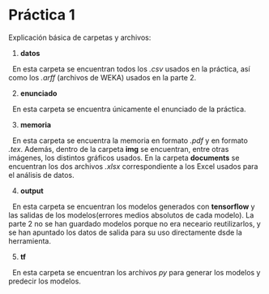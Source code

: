 # Práctica 1

Explicación básica de carpetas y archivos:

1. **datos**

&nbsp;&nbsp;En esta carpeta se encuentran todos los *.csv* usados en la práctica, así como los *.arff* (archivos de WEKA) usados en la parte 2.
    
2. **enunciado**

&nbsp;&nbsp;En esta carpeta se encuentra únicamente el enunciado de la práctica.

3. **memoria**

&nbsp;&nbsp;En esta carpeta se encuentra la memoria en formato *.pdf* y en formato *.tex*. Además, dentro de la carpeta **img** se encuentran, entre otras imágenes, los distintos gráficos usados. En la carpeta **documents** se encuentran los dos archivos *.xlsx* correspondiente a los Excel usados para el análisis de datos.

4. **output**
  
&nbsp;&nbsp;En esta carpeta se encuentran los modelos generados con **tensorflow** y las salidas de los modelos(errores medios absolutos de cada modelo). La parte 2 no se han guardado modelos porque no era neceario reutilizarlos, y se han apuntado los datos de salida para su uso directamente dsde la herramienta.

5. **tf**

&nbsp;&nbsp;En esta carpeta se encuentran los archivos *py* para generar los modelos y predecir los modelos.
